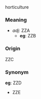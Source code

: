horticulture
### Meaning
+ _adj_: ZZA
    + __eg__: ZZB

### Origin

ZZC

### Synonym

__eg__: ZZD

+ ZZE


